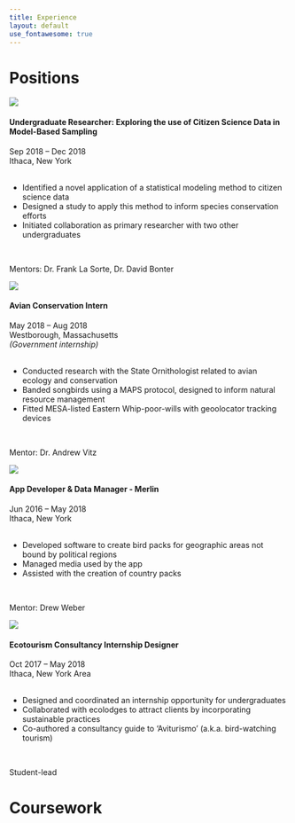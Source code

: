 ```yaml
---
title: Experience
layout: default
use_fontawesome: true
---
```



<!-- Research -->
<h1 class="section-title">Positions</h1>

<div class="row content-row">
<div class="col-12 col-sm-4 image-wrapper">
    <a href = "https://www.birds.cornell.edu/home/" target="_blank">
            <img src="{{ site.baseurl }}/images/collabs/CLO.png">
        </a>
</div>
<div class="col-12 col-sm-8">
    <h4>Undergraduate Researcher: Exploring the use of Citizen Science Data in Model-Based Sampling</h4>
    <h8>
        <div>Sep 2018 – Dec 2018</div>
        <div>Ithaca, New York</div>
    </h8>
    <br>
    <ul>
        <li>Identified a novel application of a statistical modeling method to citizen science data</li>
        <li>Designed a study to apply this method to inform species conservation efforts</li>
        <li>Initiated collaboration as primary researcher with two other undergraduates</li>
    </ul>
    <br>
    <p><span class="bold">Mentors:</span> Dr. Frank La Sorte, Dr. David Bonter</p>
</div>
</div>

<div class="row content-row">
<div class="col-12 col-sm-4 image-wrapper">
    <a href = "https://www.mass.gov/orgs/division-of-fisheries-and-wildlife" target="_blank">
            <img src="{{ site.baseurl }}/images/collabs/MassWildlife.png">
        </a>
</div>
<div class="col-12 col-sm-8">
    <h4>Avian Conservation Intern</h4>
    <h8>
        <div>May 2018 – Aug 2018</div>
        <div>Westborough, Massachusetts</div>
        <div><i>(Government internship)</i></div>
    </h8>
    <br>
    <ul>
        <li>Conducted research with the State Ornithologist related to avian ecology and conservation </li>
        <li>Banded songbirds using a MAPS protocol, designed to inform natural resource management </li>
        <li>Fitted MESA-listed Eastern Whip-poor-wills with geoolocator tracking devices</li>
    </ul>
    <br>
    <p><span class="bold">Mentor:</span> Dr. Andrew Vitz</p>
</div>
</div>

<div class="row content-row">
<div class="col-12 col-sm-4 image-wrapper">
    <a href = "https://www.birds.cornell.edu/home/" target="_blank">
            <img src="{{ site.baseurl }}/images/collabs/CLO.png">
        </a>
</div>
<div class="col-12 col-sm-8">
    <h4>App Developer & Data Manager - Merlin</h4>
    <h8>
        <div>Jun 2016 – May 2018</div>
        <div>Ithaca, New York</div>
    </h8>
    <br>
    <ul>
        <li>Developed software to create bird packs for geographic areas not bound by political regions</li>
        <li>Managed media used by the app</li>
        <li>Assisted with the creation of country packs</li>
    </ul>
    <br>
    <p><span class="bold">Mentor:</span> Drew Weber </p>
</div>
</div>

<div class="row content-row">
<div class="col-12 col-sm-4 image-wrapper">
    <a href = "https://dnr.cals.cornell.edu/" target="_blank">
            <img src="{{ site.baseurl }}/images/collabs/Cornell.png">
        </a>
</div>
<div class="col-12 col-sm-8">
    <h4>Ecotourism Consultancy Internship Designer</h4>
    <h8>
        <div>Oct 2017 – May 2018</div>
        <div>Ithaca, New York Area</div>
    </h8>
    <br>
    <ul>
        <li>Designed and coordinated an internship opportunity for undergraduates </li>
        <li>Collaborated with ecolodges to attract clients by incorporating sustainable practices </li>
        <li>Co-authored a consultancy guide to ‘Aviturismo’ (a.k.a. bird-watching tourism) </li>
    </ul>
    <br>
    <p><span class="bold">Student-lead</span></p>
</div>
</div>

<h1 class="section-title">Coursework</h1>



